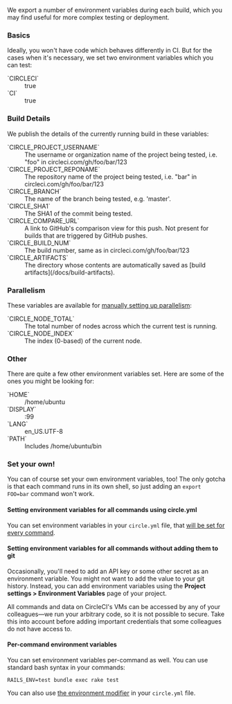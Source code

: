   We export a number of environment variables during each build, which you may find
  useful for more complex testing or deployment.

### Basics

  Ideally, you won't have code which behaves differently in CI. But for the cases
  when it's necessary, we set two environment variables which you can test:

<dl>
  <dt>
    `CIRCLECI`
  </dt>
  <dd>
    true
  </dd>
  <dt>
    `CI`
  </dt>
  <dd>
    true
  </dd>
</dl>

### Build Details

  We publish the details of the currently running build in these variables:

<dl>
  <dt>
    `CIRCLE_PROJECT_USERNAME`
  </dt>
  <dd>
    The username or organization name of the project being tested, i.e. "foo" in circleci.com/gh/foo/bar/123
  </dd>
  <dt>
    `CIRCLE_PROJECT_REPONAME`
  </dt>
  <dd>
    The repository name of the project being tested, i.e. "bar" in circleci.com/gh/foo/bar/123
  </dd>
  <dt>
    `CIRCLE_BRANCH`
  </dt>
  <dd>
    The name of the branch being tested, e.g. 'master'.
  </dd>
  <dt>
    `CIRCLE_SHA1`
  </dt>
  <dd>
    The SHA1 of the commit being tested.
  </dd>
  <dt>
    `CIRCLE_COMPARE_URL`
  </dt>
  <dd>
    A link to GitHub's comparison view for this push. Not present for builds that are triggered by GitHub pushes.
  </dd>
  <dt>
    `CIRCLE_BUILD_NUM`
  </dt>
  <dd>
    The build number, same as in circleci.com/gh/foo/bar/123
  </dd>
  <dt>
    `CIRCLE_ARTIFACTS`
  </dt>
  <dd>
    The directory whose contents are automatically saved as
        [build artifacts](/docs/build-artifacts).
  </dd>
</dl>

### Parallelism

  These variables are available for
    [manually setting up parallelism](/docs/parallel-manual-setup):

<dl>
  <dt>
    `CIRCLE_NODE_TOTAL`
  </dt>
  <dd>
    The total number of nodes across which the current test is running.
  </dd>
  <dt>
    `CIRCLE_NODE_INDEX`
  </dt>
  <dd>
    The index (0-based) of the current node.
  </dd>
</dl>

### Other

  There are quite a few other environment variables set. Here are some of
  the ones you might be looking for:

<dl>
  <dt>
    `HOME`
  </dt>
  <dd>
    /home/ubuntu
  </dd>
  <dt>
    `DISPLAY`
  </dt>
  <dd>
    :99
  </dd>
  <dt>
    `LANG`
  </dt>
  <dd>
    en_US.UTF-8
  </dd>
  <dt>
    `PATH`
  </dt>
  <dd>
    Includes /home/ubuntu/bin
  </dd>
</dl>

### Set your own!

  You can of course set your own environment variables, too!
  The only gotcha is that each command runs in its own shell, so just adding an
  `export FOO=bar`
  command won't work.

#### Setting environment variables for all commands using circle.yml

  You can set environment variables in your
  `circle.yml`
  file, that
    [will be set for every command](/docs/configuration#environment).

#### Setting environment variables for all commands without adding them to git

  Occasionally, you'll need to add an API key or some other secret as
  an environment variable.  You might not want to add the value to your
  git history.  Instead, you can add environment variables using the
  **Project settings &gt; Environment Variables** page of your project.

  All commands and data on CircleCI's VMs can be accessed by any of your colleagues&mdash;we run your arbitrary code, so it is not possible to secure.
  Take this into account before adding important credentials that some colleagues do not have access to.

#### Per-command environment variables

  You can set environment variables per-command as well.
  You can use standard bash syntax in your commands:

```
RAILS_ENV=test bundle exec rake test
```

  You can also use [the environment modifier](/docs/configuration#modifiers) in your
  `circle.yml`
  file.